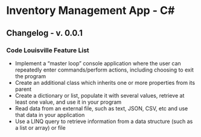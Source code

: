 # Inventory Management App - C#


## Changelog - v. 0.0.1
### Code Louisville Feature List
- Implement a “master loop” console application where the user can repeatedly enter commands/perform actions, including choosing to exit the program
- Create an additional class which inherits one or more properties from its parent
- Create a dictionary or list, populate it with several values, retrieve at least one value, and use it in your program
- Read data from an external file, such as text, JSON, CSV, etc and use that data in your application
- Use a LINQ query to retrieve information from a data structure (such as a list or array) or file



